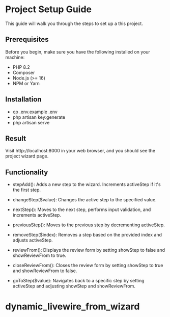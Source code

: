 # Project Setup Guide

This guide will walk you through the steps to set up a this project.

## Prerequisites

Before you begin, make sure you have the following installed on your machine:

- PHP 8.2
- Composer
- Node.js (>= 16)
- NPM or Yarn

## Installation

- cp .env.example .env
- php artisan key:generate
- php artisan serve

## Result 

Visit http://localhost:8000 in your web browser, and you should see the project wizard page.

## Functionality

- stepAdd(): Adds a new step to the wizard. Increments activeStep if it's the first step.

- changeStep($value): Changes the active step to the specified value.

- nextStep(): Moves to the next step, performs input validation, and increments activeStep.

- previousStep(): Moves to the previous step by decrementing activeStep.

- removeStep($index): Removes a step based on the provided index and adjusts activeStep.

- reviewFrom(): Displays the review form by setting showStep to false and showReviewFrom to true.

- closeReviewFrom(): Closes the review form by setting showStep to true and showReviewFrom to false.

- goToStep($value): Navigates back to a specific step by setting activeStep and adjusting showStep and showReviewFrom.
# dynamic_livewire_from_wizard
